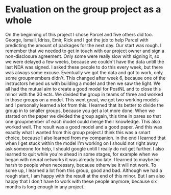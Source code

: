 # Evaluation on the group project as a whole

On the beginning of this project I chose Parcel and five others did too. George, Ismail, Idriss, Emir, Rick and I got the job to help Parcel with predicting the amount of packages for the next day. Our start was rough. I remember that we needed to get in touch with our project owner and sign a non-disclosure agreement. Only some were really slow with signing it, so we were delayed a few weeks, because we couldn't have the data untill the last NDA was signed. I asked these people to do this every week, but there was always some excuse. Eventually we got the data and got to work, only some groupmembers didn't. This changed after week 6, because one of the instructors helped us with building a model and then we saw the light. We all had the mutual aim to create a good model for PostNL and to close this minor with the 30 ects. We divided the group in teams of three and worked in those groups on a model. This went great, we got two working models and I personally learned a lot from this. I learned that its better to divide the group in to smaller groups, because you get a lot more done. When we started on the paper we divided the group again, this time in pares so that one groupmember of each model could merge their knowledge. This also worked well. The result was a good model and a good paper. And this was exactly what I wanted from this group project.I think this was a smart choice, because I also learned from my companion. in the end I learned that when I get stuck within the model I'm working on I should not right away ask someone for help, I should google untill I really do not get further. I also learned to quit while you're ahead in some stages, for example when we began with neural networks it was already too late. I learned to maybe be harsh to people when necessary, because otherwise it will not work. To some up, I learned a lot from this group, good and bad. Although we had a rough start, I am happy with the result at the end of this minor. But I am also happy that I don't have to work with these people anymore, because  six months is long enough in any project. 
